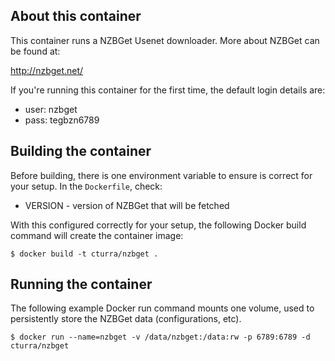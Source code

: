 About this container
---
This container runs a NZBGet Usenet downloader. More about NZBGet can be found at:

  http://nzbget.net/


If you're running this container for the first time, the default login details are:

 * user: nzbget
 * pass: tegbzn6789


Building the container
---
Before building, there is one environment variable to ensure is correct
for your setup. In the `Dockerfile`, check:

* VERSION - version of NZBGet that will be fetched

With this configured correctly for your setup, the following Docker build
command will create the container image:

```
$ docker build -t cturra/nzbget .
```


Running the container
---
The following example Docker run command mounts one volume, used to persistently
store the NZBGet data (configurations, etc).

```
$ docker run --name=nzbget -v /data/nzbget:/data:rw -p 6789:6789 -d cturra/nzbget
```
